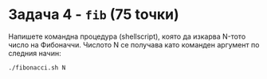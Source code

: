 # Задача 4 - `fib` (75 tочки)

Напишете командна процедура (shellscript), която да изкарва N-тото число на Фибоначчи.
Числото N се получава като команден аргумент по следния начин:

```bash
./fibonacci.sh N
```
